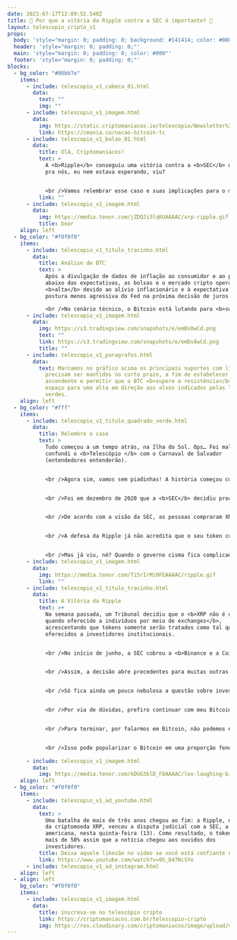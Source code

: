 ```yaml
---
date: 2023-07-17T12:09:52.540Z
title: 🤔 Por que a vitória da Ripple contra a SEC é importante? 🤔
layout: telescopio_cripto_v1
props:
  body: 'style="margin: 0; padding: 0; background: #141414; color: #000"'
  header: 'style="margin: 0; padding: 0;"'
  main: 'style="margin: 0; padding: 0; color: #000"'
  footer: 'style="margin: 0; padding: 0;"'
blocks:
  - bg_color: "#00bb7e"
    items:
      - include: telescopio_v1_cabeca_01.html
        data:
          text: ""
          img: ""
      - include: telescopio_v1_imagem.html
        data:
          img: https://static.criptomaniacos.io/telescopio/Newsletter%20-%20Copia%202.png
          link: https://cmania.co/nacao-bitcoin-tc
      - include: telescopio_v1_balao_01.html
        data:
          title: Olá, Criptomaníacos!
          text: >
            A <b>Ripple</b> conseguiu uma vitória contra a <b>SEC</b> que, cá
            pra nós, eu nem estava esperando, viu?


            <br />Vamos relembrar esse caso e suas implicações para o mercado no telescópio de hoje!
          link: ""
      - include: telescopio_v1_imagem.html
        data:
          img: https://media.tenor.com/jZDQJi3lqKUAAAAC/xrp-ripple.gif
          title: bear
    align: left
  - bg_color: "#f0f0f0"
    items:
      - include: telescopio_v1_titulo_tracinho.html
        data:
          title: Análise de BTC
          text: >
            Após a divulgação de dados de inflação ao consumidor e ao produtor
            abaixo das expectativas, as bolsas e o mercado cripto operaram em
            <b>alta</b> devido ao alívio inflacionário e à expectativa de uma
            postura menos agressiva do Fed na próxima decisão de juros.

            <br />No cenário técnico, o Bitcoin está lutando para <b>superar a região de resistência entre $31.500 e $31.800</b>, que tem segurado o preço nos últimos 20 dias. <br />Porém, fica claro que, devido às proteções deixadas nos níveis de suporte acima dos <b>$30.000</b> e à força que o preço ganhou, é <b>mais provável a continuação do movimento de alta</b> após o rompimento da resistência.
      - include: telescopio_v1_imagem.html
        data:
          img: https://s3.tradingview.com/snapshots/e/emDs8wCd.png
          text: ""
          link: https://s3.tradingview.com/snapshots/e/emDs8wCd.png
          title: ""
      - include: telescopio_v1_paragrafos.html
        data:
          text: Marcamos no gráfico acima os principais suportes com linhas amarelas que
            precisam ser mantidos no curto prazo, a fim de estabelecer um fundo
            ascendente e permitir que o BTC <b>supere a resistência</b>, abrindo
            espaço para uma alta em direção aos alvos indicados pelas linhas
            verdes.
    align: left
  - bg_color: "#fff"
    items:
      - include: telescopio_v1_titulo_quadrado_verde.html
        data:
          title: Relembre o caso
          text: >
            Tudo começou a um tempo atrás, na Ilha do Sol. Ops… Foi mal,
            confundi o <b>Telescópio </b> com o Carnaval de Salvador
            (entendedores entenderão).


            <br />Agora sim, vamos sem piadinhas! A história começou com uma história que ocorreu já faz um bom tempo.


            <br />Foi em dezembro de 2020 que a <b>SEC</b> decidiu processar a emissora do token <b>XRP</b> ao dizer que a empresa tinha arrecadado mais de <b>US$ 1,3 bilhão</b> em transações de valores mobiliários não registrados.


            <br />De acordo com a visão da SEC, as pessoas compraram XRP simplesmente com a crença de que o preço ia subir com o passar dos anos. Para o regulador, como a moeda não teria nenhuma utilidade para os compradores além da <b>especulação do preço</b>, o ativo estaria sujeito às regras e fiscalização do órgão americano.


            <br />A defesa da Ripple já não acredita que o seu token cumpria os requisitos para ser considerado um título, já que <b>não havia um contrato de investimento ou qualquer tipo de garantia pós-venda</b>. Não existia ainda nenhuma suspeita de fraude, manipulação de mercado ou falsidade ideológica no processo contra o projeto.


            <br />Mas já viu, né? Quando o governo cisma fica complicado… E a SEC pagou a XRP pra Cristo.
      - include: telescopio_v1_imagem.html
        data:
          img: https://media.tenor.com/Ti5rIrMi0FEAAAAC/ripple.gif
          link: ""
      - include: telescopio_v1_titulo_tracinho.html
        data:
          title: A Vitória da Ripple
          text: >+
            Na semana passada, um Tribunal decidiu que o <b>XRP não é um título
            quando oferecido a indivíduos por meio de exchanges</b>,
            acrescentando que tokens somente serão tratados como tal quando
            oferecidos a investidores institucionais.


            <br />No início de junho, a SEC cobrou a <b>Binance e a Coinbase</b> por oferecer títulos não registrados em suas plataformas. Ainda já havia se inclinado algumas vezes a dizer que moedas como <b>SOL, ADA e AVAX</b> poderiam ser valores mobiliários também.


            <br />Assim, a decisão abre precedentes para muitas outras altcoins do mercado. Assim, como já nos posicionamos anteriormente, uma vitória da Ripple <b>acalma o mercado cripto e minimiza os riscos</b> de uma tentativa de controle da SEC em cima dos projetos alternativos.


            <br />Só fica ainda um pouco nebulosa a questão sobre investimentos institucionais. <b>Muitos dos projetos cripto receberam amplo aporte de investidores institucionais</b> para a sua criação. <br />Será que o órgão está ainda deixando as garras de fora e é por ali que a SEC vai começar uma “caçada às bruxas”?


            <br />Por via de dúvidas, prefiro continuar com meu Bitcoinzinho, que <b>nunca precisou de dinheiro dos amigos do rei para florescer e dar os frutos da liberdade financeira</b>, né?


            <br />Para terminar, por falarmos em Bitcoin, não podemos esquecer que a SEC também reconheceu oficialmente os pedidos de ETF spot de BTC de grandes gestoras, como a <b>BlackRock e a Bitwise</b>.


            <br />Isso pode popularizar o Bitcoin em uma proporção fenomenal!
             
      - include: telescopio_v1_imagem.html
        data:
          img: https://media.tenor.com/kDUG3blD_F8AAAAC/leo-laughing-bitcoin.gif
    align: left
  - bg_color: "#f0f0f0"
    items:
      - include: telescopio_v1_ad_youtube.html
        data:
          text: >
            Uma batalha de mais de três anos chegou ao fim: a Ripple, emissora
            da criptomoeda XRP, venceu a disputa judicial com a SEC, a CVM
            americana, nesta quinta-feira (13). Como resultado, o token disparou
            mais de 50% assim que a notícia chegou aos ouvidos dos
            investidores. 
          title: Deixa aquele likezão no vídeo se você está confiante no BTC!
          link: https://www.youtube.com/watch?v=0S_847NcSYo
      - include: telescopio_v1_ad_instagram.html
    align: left
  - align: left
    bg_color: "#f0f0f0"
    items:
      - include: telescopio_v1_imagem.html
        data:
          title: inscreva-se no telescópio cripto
          link: https://criptomaniacos.com.br/telescopio-cripto
          img: https://res.cloudinary.com/criptomaniacos/image/upload/v1662133224/telescopio/inscreva-se-telescopio.png
---
```

